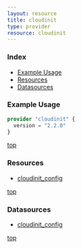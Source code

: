```yaml
---
layout: resource
title: cloudinit
type: provider
resource: cloudinit
---
```


### Index

- [Example Usage](#example-usage)
- [Resources](#resources)
- [Datasources](#datasources)

### Example Usage

```terraform
provider "cloudinit" {
  version = "2.2.0"
}
```

[top](#index)

### Resources


- [cloudinit_config](./r/cloudinit_config.md)


[top](#index)

### Datasources


- [cloudinit_config](./d/cloudinit_config.md)


[top](#index)